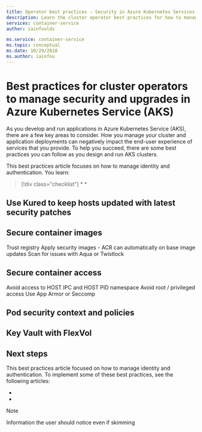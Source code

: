 ```yaml
---
title: Operator best practices - Security in Azure Kubernetes Services (AKS)
description: Learn the cluster operator best practices for how to manage security and upgrades in Azure Kubernetes Service (AKS)
services: container-service
author: iainfoulds

ms.service: container-service
ms.topic: conceptual
ms.date: 10/29/2018
ms.author: iainfou
---
```


# Best practices for cluster operators to manage security and upgrades in Azure Kubernetes Service (AKS)

As you develop and run applications in Azure Kubernetes Service (AKS), there are a few key areas to consider. How you manage your cluster and application deployments can negatively impact the end-user experience of services that you provide. To help you succeed, there are some best practices you can follow as you design and run AKS clusters.

This best practices article focuses on how to manage identity and authentication. You learn:

> [!div class="checklist"]
> *
> *

## Use Kured to keep hosts updated with latest security patches

## Secure container images

Trust registry
Apply security images - ACR can automatically on base image updates
Scan for issues with Aqua or Twistlock

## Secure container access

Avoid access to HOST IPC and HOST PID namespace
Avoid root / privileged access
Use App Armor or Seccomp

## Pod security context and policies

## Key Vault with FlexVol

## Next steps

This best practices article focused on how to manage identity and authentication. To implement some of these best practices, see the following articles:

*
*

<!-- EXTERNAL LINKS -->

<!-- INTERNAL LINKS -->
> [!NOTE]
> Information the user should notice even if skimming